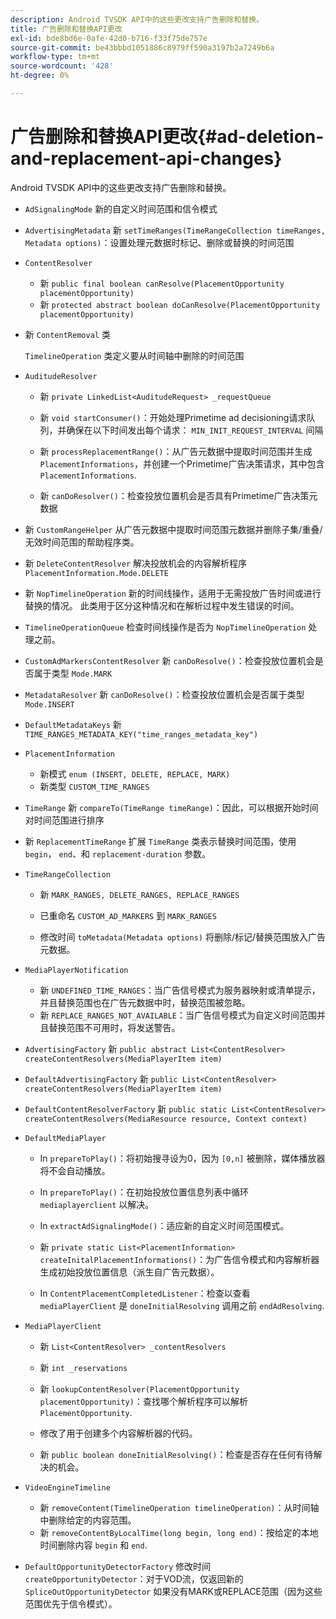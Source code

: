 ```yaml
---
description: Android TVSDK API中的这些更改支持广告删除和替换。
title: 广告删除和替换API更改
exl-id: bde8bd6e-0afe-42d0-b716-f33f75de757e
source-git-commit: be43bbbd1051886c8979ff590a3197b2a7249b6a
workflow-type: tm+mt
source-wordcount: '428'
ht-degree: 0%

---
```


# 广告删除和替换API更改{#ad-deletion-and-replacement-api-changes}

Android TVSDK API中的这些更改支持广告删除和替换。

* `AdSignalingMode` 新的自定义时间范围和信令模式

* `AdvertisingMetadata` 新 `setTimeRanges(TimeRangeCollection timeRanges, Metadata options)`：设置处理元数据时标记、删除或替换的时间范围

* `ContentResolver`

   * 新 `public final boolean canResolve(PlacementOpportunity placementOpportunity)`
   * 新 `protected abstract boolean doCanResolve(PlacementOpportunity placementOpportunity)`

* 新 `ContentRemoval` 类

   `TimelineOperation` 类定义要从时间轴中删除的时间范围

* `AuditudeResolver`

   * 新 `private LinkedList<AuditudeRequest> _requestQueue`
   * 新 `void startConsumer()`：开始处理Primetime ad decisioning请求队列，并确保在以下时间发出每个请求： `MIN_INIT_REQUEST_INTERVAL` 间隔

   * 新 `processReplacementRange()`：从广告元数据中提取时间范围并生成 `PlacementInformations`，并创建一个Primetime广告决策请求，其中包含 `PlacementInformations`.

   * 新 `canDoResolver()`：检查投放位置机会是否具有Primetime广告决策元数据

* 新 `CustomRangeHelper` 从广告元数据中提取时间范围元数据并删除子集/重叠/无效时间范围的帮助程序类。

* 新 `DeleteContentResolver` 解决投放机会的内容解析程序 `PlacementInformation.Mode.DELETE`

* 新 `NopTimelineOperation` 新的时间线操作，适用于无需投放广告时间或进行替换的情况。 此类用于区分这种情况和在解析过程中发生错误的时间。

* `TimelineOperationQueue` 检查时间线操作是否为 `NopTimelineOperation` 处理之前。

* `CustomAdMarkersContentResolver` 新 `canDoResolve()`：检查投放位置机会是否属于类型 `Mode.MARK`

* `MetadataResolver` 新 `canDoResolve()`：检查投放位置机会是否属于类型 `Mode.INSERT`

* `DefaultMetadataKeys` 新 `TIME_RANGES_METADATA_KEY("time_ranges_metadata_key")`

* `PlacementInformation`

   * 新模式 `enum (INSERT, DELETE, REPLACE, MARK)`
   * 新类型 `CUSTOM_TIME_RANGES`

* `TimeRange` 新 `compareTo(TimeRange timeRange)`：因此，可以根据开始时间对时间范围进行排序

* 新 `ReplacementTimeRange` 扩展 `TimeRange` 类表示替换时间范围，使用 `begin`， `end`、和 `replacement-duration` 参数。

* `TimeRangeCollection`

   * 新 `MARK_RANGES, DELETE_RANGES, REPLACE_RANGES`
   * 已重命名 `CUSTOM_AD_MARKERS` 到 `MARK_RANGES`

   * 修改时间 `toMetadata(Metadata options)` 将删除/标记/替换范围放入广告元数据。

* `MediaPlayerNotification`

   * 新 `UNDEFINED_TIME_RANGES`：当广告信号模式为服务器映射或清单提示，并且替换范围也在广告元数据中时，替换范围被忽略。
   * 新 `REPLACE_RANGES_NOT_AVAILABLE`：当广告信号模式为自定义时间范围并且替换范围不可用时，将发送警告。

* `AdvertisingFactory` 新 `public abstract List<ContentResolver> createContentResolvers(MediaPlayerItem item)`

* `DefaultAdvertisingFactory` 新 `public List<ContentResolver> createContentResolvers(MediaPlayerItem item)`

* `DefaultContentResolverFactory` 新 `public static List<ContentResolver> createContentResolvers(MediaResource resource, Context context)`

* `DefaultMediaPlayer`

   * In `prepareToPlay()`：将初始搜寻设为0，因为 `[0,n]` 被删除，媒体播放器将不会自动播放。

   * In `prepareToPlay()`：在初始投放位置信息列表中循环 `mediaplayerclient` 以解决。

   * In `extractAdSignalingMode()`：适应新的自定义时间范围模式。
   * 新 `private static List<PlacementInformation> createInitalPlacementInformations()`：为广告信令模式和内容解析器生成初始投放位置信息（派生自广告元数据）。
   * In `ContentPlacementCompletedListener`：检查以查看 `mediaPlayerClient` 是 `doneInitialResolving` 调用之前 `endAdResolving`.

* `MediaPlayerClient`

   * 新 `List<ContentResolver> _contentResolvers`
   * 新 `int _reservations`
   * 新 `lookupContentResolver(PlacementOpportunity placementOpportunity)`：查找哪个解析程序可以解析 `PlacementOpportunity`.

   * 修改了用于创建多个内容解析器的代码。
   * 新 `public boolean doneInitialResolving()`：检查是否存在任何有待解决的机会。

* `VideoEngineTimeline`

   * 新 `removeContent(TimelineOperation timelineOperation)`：从时间轴中删除给定的内容范围。
   * 新 `removeContentByLocalTime(long begin, long end)`：按给定的本地时间删除内容 `begin` 和 `end`.

* `DefaultOpportunityDetectorFactory` 修改时间 `createOpportunityDetector`：对于VOD流，仅返回新的 `SpliceOutOpportunityDetector` 如果没有MARK或REPLACE范围（因为这些范围优先于信令模式）。
